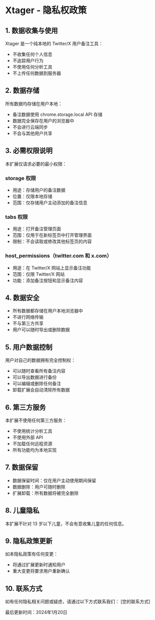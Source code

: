 # Xtager - 隐私权政策

## 1. 数据收集与使用
Xtager 是一个纯本地的 Twitter/X 用户备注工具：
- 不收集任何个人信息
- 不追踪用户行为
- 不使用任何分析工具
- 不上传任何数据到服务器

## 2. 数据存储
所有数据均存储在用户本地：
- 备注数据使用 chrome.storage.local API 存储
- 数据完全保存在用户的浏览器中
- 不会进行云端同步
- 不会与其他用户共享

## 3. 必需权限说明
本扩展仅请求必要的最小权限：

### storage 权限
- 用途：存储用户的备注数据
- 位置：仅限本地存储
- 范围：仅存储用户主动添加的备注信息

### tabs 权限
- 用途：打开备注管理页面
- 范围：仅用于在新标签页中打开管理界面
- 限制：不会读取或修改其他标签页的内容

### host_permissions（twitter.com 和 x.com）
- 用途：在 Twitter/X 网站上显示备注功能
- 范围：仅限 Twitter/X 网站
- 功能：添加备注按钮和显示备注内容

## 4. 数据安全
- 所有数据都存储在用户本地浏览器中
- 不进行网络传输
- 不与第三方共享
- 用户可以随时导出或删除数据

## 5. 用户数据控制
用户对自己的数据拥有完全控制权：
- 可以随时查看所有备注内容
- 可以导出数据进行备份
- 可以编辑或删除任何备注
- 卸载扩展会自动清除所有数据

## 6. 第三方服务
本扩展不使用任何第三方服务：
- 不使用统计分析工具
- 不使用外部 API
- 不加载任何远程资源
- 所有功能均为本地实现

## 7. 数据保留
- 数据保留时间：仅在用户主动使用期间保留
- 数据删除：用户可随时删除
- 扩展卸载：所有数据将被完全删除

## 8. 儿童隐私
本扩展不针对 13 岁以下儿童，不会有意收集儿童的任何信息。

## 9. 隐私政策更新
如本隐私政策有任何变更：
- 将通过扩展更新时通知用户
- 重大变更将要求用户重新确认

## 10. 联系方式
如有任何隐私相关问题或疑虑，请通过以下方式联系我们：
[您的联系方式]

最后更新时间：2024年1月20日 